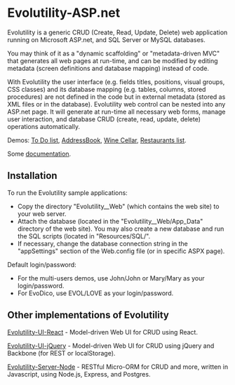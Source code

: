 # Evolutility-ASP.net

Evolutility is a generic CRUD (Create, Read, Update, Delete) web application running on Microsoft ASP.net, and SQL Server or MySQL databases.

You may think of it as a "dynamic scaffolding" or "metadata-driven MVC" that generates all web pages at run-time, and can be modified by editing metadata (screen definitions and database mapping) instead of code.

With Evolutility the user interface (e.g. fields titles, positions, visual groups, CSS classes) and its database mapping (e.g. tables, columns, stored procedures) are not defined in the code but in external metadata (stored as XML files or in the database). Evolutility web control can be nested into any ASP.net page. It will generate at run-time all necessary web forms, manage user interaction, and database CRUD (create, read, update, delete) operations automatically.

Demos: 
[To Do list](http://evolutility.org/demo/demo_ToDo.aspx),
[AddressBook](http://evolutility.org/demo/demo_addressbook.aspx),
[Wine Cellar](http://evolutility.org/demo/demo_WineCellar.aspx),
[Restaurants list](http://evolutility.org/demo/demo_Restaurant.aspx).

Some [documentation](http://evolutility.org/doc/doc.aspx).

## Installation

To run the Evolutility sample applications:

- Copy the directory "Evolutility__Web" (which contains the web site) to your web server.
- Attach the database (located in the "Evolutility__Web/App_Data" directory of the web site). 
   You may also create a new database and run the SQL scripts (located in "Resources/SQL/".
- If necessary, change the database connection string in the "appSettings" section 
    of the Web.config file (or in specific ASPX page). 

Default login/password:

 - For the multi-users demos, use John/John or Mary/Mary as your login/password.
 - For EvoDico, use EVOL/LOVE as your login/password.


## Other implementations of Evolutility

[Evolutility-UI-React](https://github.com/evoluteur/evolutility-ui-react) - Model-driven Web UI for CRUD using React.

[Evolutility-UI-jQuery](https://github.com/evoluteur/evolutility-ui-jquery) - Model-driven Web UI for CRUD using jQuery and Backbone (for REST or localStorage).

[Evolutility-Server-Node](https://github.com/evoluteur/evolutility-server-node) - RESTful Micro-ORM for CRUD and more, written in Javascript, using Node.js, Express, and Postgres.
